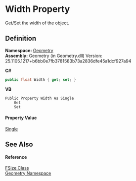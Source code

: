 # Width Property


Get/Set the width of the object.



## Definition
**Namespace:** <a href="eb409b48-e279-bdb4-daf3-3196b72d55a2.md">Geometry</a>  
**Assembly:** Geometry (in Geometry.dll) Version: 25.1105.1217+b6bb0e7fb3781583b73a2836dfe45a1dcf927a94

**C#**
``` C#
public float Width { get; set; }
```
**VB**
``` VB
Public Property Width As Single
	Get
	Set
```



#### Property Value
<a href="https://learn.microsoft.com/dotnet/api/system.single" target="_blank" rel="noopener noreferrer">Single</a>

## See Also


#### Reference
<a href="874ff940-d870-2c1b-9340-d4c6c7e3a9b8.md">FSize Class</a>  
<a href="eb409b48-e279-bdb4-daf3-3196b72d55a2.md">Geometry Namespace</a>  
